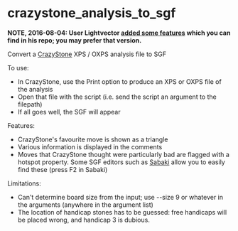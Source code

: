 # crazystone_analysis_to_sgf

**NOTE, 2016-08-04: User Lightvector [added some features](https://github.com/lightvector/crazystone_analysis_to_sgf/tree/winrate-scaling) which you can find in his repo; you may prefer that version.**

Convert a [CrazyStone](http://www.remi-coulom.fr/CrazyStone/) XPS / OXPS analysis file to SGF

To use:

* In CrazyStone, use the Print option to produce an XPS or OXPS file of the analysis
* Open that file with the script (i.e. send the script an argument to the filepath)
* If all goes well, the SGF will appear

Features:

* CrazyStone's favourite move is shown as a triangle
* Various information is displayed in the comments
* Moves that CrazyStone thought were particularly bad are flagged with a hotspot property. Some SGF editors such as [Sabaki](https://github.com/yishn/Sabaki) allow you to easily find these (press F2 in Sabaki)

Limitations:

* Can't determine board size from the input; use --size 9 or whatever in the arguments (anywhere in the argument list)
* The location of handicap stones has to be guessed: free handicaps will be placed wrong, and handicap 3 is dubious.
